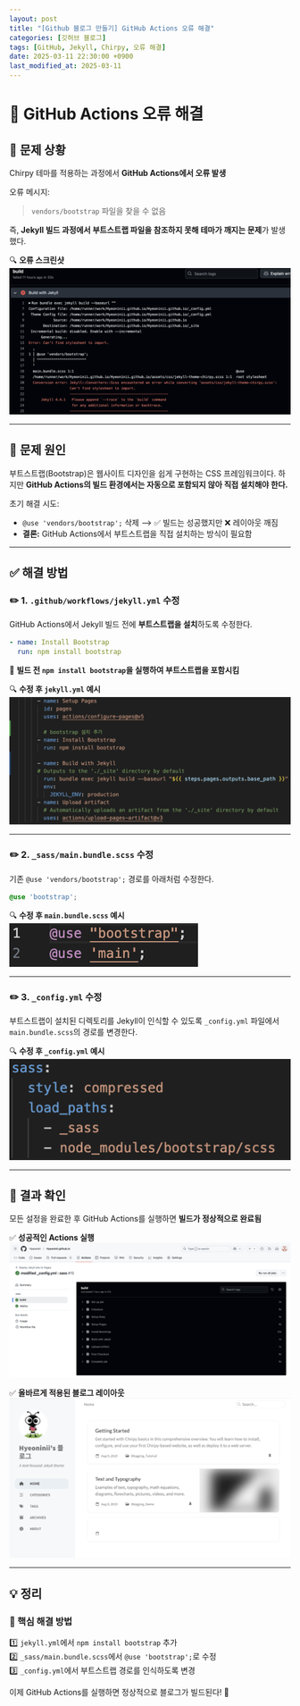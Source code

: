 ```yaml
---
layout: post
title: "[Github 블로그 만들기] GitHub Actions 오류 해결"
categories: [깃허브 블로그]
tags: [GitHub, Jekyll, Chirpy, 오류 해결]
date: 2025-03-11 22:30:00 +0900
last_modified_at: 2025-03-11
---
```


# 📌 GitHub Actions 오류 해결

## 📝 문제 상황
Chirpy 테마를 적용하는 과정에서 **GitHub Actions에서 오류 발생**

오류 메시지:
> `vendors/bootstrap` 파일을 찾을 수 없음

즉, **Jekyll 빌드 과정에서 부트스트랩 파일을 참조하지 못해 테마가 깨지는 문제**가 발생했다.

🔍 **오류 스크린샷**
![오류 사진](./_pictures/2025-03-11-01/sc1.png)

---

## 🔎 문제 원인
부트스트랩(Bootstrap)은 웹사이트 디자인을 쉽게 구현하는 CSS 프레임워크이다. 하지만 **GitHub Actions의 빌드 환경에서는 자동으로 포함되지 않아 직접 설치해야 한다.**

초기 해결 시도:
- `@use 'vendors/bootstrap';` 삭제 ⟶ ✅ 빌드는 성공했지만 ❌ 레이아웃 깨짐
- **결론:** GitHub Actions에서 부트스트랩을 직접 설치하는 방식이 필요함

---

## ✅ 해결 방법
### ✏️ 1. `.github/workflows/jekyll.yml` 수정
GitHub Actions에서 Jekyll 빌드 전에 **부트스트랩을 설치**하도록 수정한다.

```yaml
- name: Install Bootstrap
  run: npm install bootstrap
```

📌 **빌드 전 `npm install bootstrap`을 실행하여 부트스트랩을 포함시킴**

🔍 **수정 후 `jekyll.yml` 예시**
![jekyll.yml 파일](./_pictures/2025-03-11-01/sc2.png)

---

### ✏️ 2. `_sass/main.bundle.scss` 수정
기존 `@use 'vendors/bootstrap';` 경로를 아래처럼 수정한다.
```scss
@use 'bootstrap';
```

🔍 **수정 후 `main.bundle.scss` 예시**
![main.bundle.scss 파일](./_pictures/2025-03-11-01/sc3.png)

---

### ✏️ 3. `_config.yml` 수정
부트스트랩이 설치된 디렉토리를 Jekyll이 인식할 수 있도록 `_config.yml` 파일에서 `main.bundle.scss`의 경로를 변경한다.

🔍 **수정 후 `_config.yml` 예시**
![_config.yml 파일 경로 변경](./_pictures/2025-03-11-01/sc4.png)

---

## 🎯 결과 확인
모든 설정을 완료한 후 GitHub Actions를 실행하면 **빌드가 정상적으로 완료됨**

✅ **성공적인 Actions 실행**
![actions 성공 사진](./_pictures/2025-03-11-01/sc6.png)

✅ **올바르게 적용된 블로그 레이아웃**
![블로그 사진](./_pictures/2025-03-11-01/sc5.png)

---

## 💡 정리
### 🔑 핵심 해결 방법
1️⃣ `jekyll.yml`에서 `npm install bootstrap` 추가<br>
2️⃣ `_sass/main.bundle.scss`에서 `@use 'bootstrap';`로 수정<br>
3️⃣ `_config.yml`에서 부트스트랩 경로를 인식하도록 변경<br>

이제 GitHub Actions를 실행하면 정상적으로 블로그가 빌드된다! 🚀

